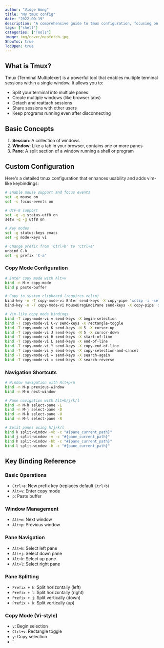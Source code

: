 ```yaml
---
author: "Vidge Wong"
title: "My tmux config"
date: "2022-09-19"
description: "A comprehensive guide to tmux configuration, focusing on custom key bindings and essential features"
tags: ["shell"]
categories: ["Tools"]
image: img/cover/neofetch.jpg
ShowToc: true
TocOpen: true
---
```


## What is Tmux?

Tmux (Terminal Multiplexer) is a powerful tool that enables multiple terminal sessions within a single window. It allows you to:
- Split your terminal into multiple panes
- Create multiple windows (like browser tabs)
- Detach and reattach sessions
- Share sessions with other users
- Keep programs running even after disconnecting

## Basic Concepts

1. **Session**: A collection of windows
2. **Window**: Like a tab in your browser, contains one or more panes
3. **Pane**: A split section of a window running a shell or program

## Custom Configuration

Here's a detailed tmux configuration that enhances usability and adds vim-like keybindings:

```bash
# Enable mouse support and focus events
set -g mouse on
set -s focus-events on

# UTF-8 support
set -q -g status-utf8 on
setw -q -g utf8 on

# Key modes
set -g status-keys emacs
set -g mode-keys vi

# Change prefix from 'Ctrl+b' to 'Ctrl+a'
unbind C-b
set -g prefix 'C-a'
```

### Copy Mode Configuration

```bash
# Enter copy mode with Alt+v
bind -n M-v copy-mode
bind p paste-buffer

# Copy to system clipboard (requires xclip)
bind-key -n -T copy-mode-vi Enter send-keys -X copy-pipe 'xclip -i -sel p -f | xclip -i -sel c'
bind-key -n -T copy-mode-vi MouseDragEnd1Pane send-keys -X copy-pipe 'xclip -i -sel p -f | xclip -i -sel c'

# Vim-like copy mode bindings
bind -T copy-mode-vi v send-keys -X begin-selection
bind -T copy-mode-vi C-v send-keys -X rectangle-toggle
bind -T copy-mode-vi K send-keys -N 5 -X cursor-up
bind -T copy-mode-vi J send-keys -N 5 -X cursor-down
bind -T copy-mode-vi H send-keys -X start-of-line
bind -T copy-mode-vi L send-keys -X end-of-line
bind -T copy-mode-vi Y send-keys -X copy-end-of-line
bind -T copy-mode-vi y send-keys -X copy-selection-and-cancel
bind -T copy-mode-vi = send-keys -X search-again
bind -T copy-mode-vi = send-keys -X search-reverse
```

### Navigation Shortcuts

```bash
# Window navigation with Alt+p/n
bind -n M-p previous-window
bind -n M-n next-window

# Pane navigation with Alt+h/j/k/l
bind -n M-h select-pane -L
bind -n M-j select-pane -D
bind -n M-k select-pane -U
bind -n M-l select-pane -R

# Split panes using h/j/k/l
bind k split-window -vb -c "#{pane_current_path}"
bind j split-window -v -c "#{pane_current_path}"
bind h split-window -hb -c "#{pane_current_path}"
bind l split-window -h -c "#{pane_current_path}"
```

## Key Binding Reference

### Basic Operations
- `Ctrl+a`: New prefix key (replaces default `Ctrl+b`)
- `Alt+v`: Enter copy mode
- `p`: Paste buffer

### Window Management
- `Alt+n`: Next window
- `Alt+p`: Previous window

### Pane Navigation
- `Alt+h`: Select left pane
- `Alt+j`: Select down pane
- `Alt+k`: Select up pane
- `Alt+l`: Select right pane

### Pane Splitting
- `Prefix + h`: Split horizontally (left)
- `Prefix + l`: Split horizontally (right)
- `Prefix + j`: Split vertically (down)
- `Prefix + k`: Split vertically (up)

### Copy Mode (Vi-style)
- `v`: Begin selection
- `Ctrl+v`: Rectangle toggle
- `y`: Copy selection
- `